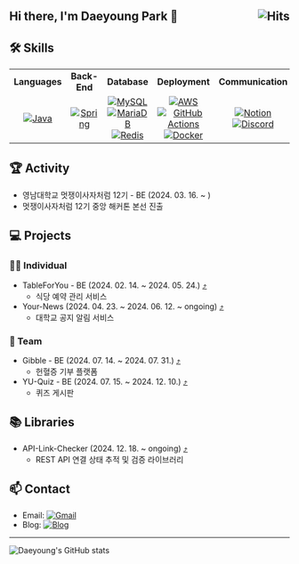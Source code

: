 ## Hi there, I'm Daeyoung Park 👋 <a href="https://hits.seeyoufarm.com"><img align="right" src="https://hits.seeyoufarm.com/api/count/incr/badge.svg?url=https%3A%2F%2Fgithub.com%2FDaeYoung0726%2Fhit-counter&count_bg=%2379C83D&title_bg=%23555555&icon=&icon_color=%23E7E7E7&title=hits&edge_flat=false" alt="Hits"></a>

## 🛠️ Skills

<div align="center">
  <table>
    <tr>
      <td align="center" width="140">
        <strong>Languages</strong>
      </td>
      <td align="center" width="140">
        <strong>Back-End</strong>
      </td>
      <td align="center" width="140">
        <strong>Database</strong>
      </td>
      <td align="center" width="140">
        <strong>Deployment</strong>
      </td>
      <td align="center" width="140">
        <strong>Communication</strong>
      </td>
    </tr>
    <tr>
      <td align="center" width="140">
        <a href="https://img.shields.io/badge/java-007396?style=flat&logo=java&logoColor=white">
          <img src="https://img.shields.io/badge/java-007396?style=flat&logo=java&logoColor=white" alt="Java"/>
        </a>
      </td>
      <td align="center" width="140">
        <a href="https://img.shields.io/badge/spring-6DB33F?style=flat&logo=spring&logoColor=white">
          <img src="https://img.shields.io/badge/spring-6DB33F?style=flat&logo=spring&logoColor=white" alt="Spring"/>
        </a>
      </td>
      <td align="center" width="140">
        <a href="https://img.shields.io/badge/mysql-4479A1?style=flat&logo=mysql&logoColor=white">
          <img src="https://img.shields.io/badge/mysql-4479A1?style=flat&logo=mysql&logoColor=white" alt="MySQL"/>
        </a>
        <a href="https://img.shields.io/badge/mariadb-003545?style=flat&logo=mariadb&logoColor=white">
          <img src="https://img.shields.io/badge/mariadb-003545?style=flat&logo=mariadb&logoColor=white" alt="MariaDB"/>
        </a>
        <a href="https://img.shields.io/badge/redis-DC382D?style=flat&logo=redis&logoColor=white">
          <img src="https://img.shields.io/badge/redis-DC382D?style=flat&logo=redis&logoColor=white" alt="Redis"/>
        </a>
      </td>
      <td align="center" width="140">
        <a href="https://img.shields.io/badge/aws-232F3E?style=flat&logo=amazon-aws&logoColor=white">
          <img src="https://img.shields.io/badge/aws-232F3E?style=flat&logo=amazon-aws&logoColor=white" alt="AWS"/>
        </a>
        <a href="https://img.shields.io/badge/github%20actions-2088FF?style=flat&logo=github-actions&logoColor=white">
          <img src="https://img.shields.io/badge/github%20actions-2088FF?style=flat&logo=github-actions&logoColor=white" alt="GitHub Actions"/>
        </a>
        <a href="https://img.shields.io/badge/docker-2496ED?style=flat&logo=docker&logoColor=white">
          <img src="https://img.shields.io/badge/docker-2496ED?style=flat&logo=docker&logoColor=white" alt="Docker"/>
        </a>
      </td>
      <td align="center" width="140">
        <a href="https://img.shields.io/badge/notion-000000?style=flat&logo=notion&logoColor=white">
          <img src="https://img.shields.io/badge/notion-000000?style=flat&logo=notion&logoColor=white" alt="Notion"/>
        </a>
        <a href="https://img.shields.io/badge/discord-5865F2?style=flat&logo=discord&logoColor=white">
          <img src="https://img.shields.io/badge/discord-5865F2?style=flat&logo=discord&logoColor=white" alt="Discord"/>
        </a>
      </td>
    </tr>
  </table>
</div>



## 🏆 Activity

- 영남대학교 멋쟁이사자처럼 12기 - BE (2024. 03. 16. ~ )
- 멋쟁이사자처럼 12기 중앙 해커톤 본선 진출

## 💻 Projects

### 🧑‍💻 Individual
- TableForYou - BE (2024. 02. 14. ~ 2024. 05. 24.) [⤴](https://github.com/DaeYoung0726/tableforyou-backend)
    - 식당 예약 관리 서비스
- Your-News (2024. 04. 23. ~ 2024. 06. 12. ~ ongoing) [⤴](https://github.com/DaeYoung0726/your-news)
    - 대학교 공지 알림 서비스
### 👥 Team
- Gibble - BE (2024. 07. 14. ~ 2024. 07. 31.) [⤴](https://github.com/Likelion-YeungNam-Univ/12th-gibble-was)
    - 헌혈증 기부 플랫폼
- YU-Quiz - BE (2024. 07. 15. ~ 2024. 12. 10.) [⤴](https://github.com/YU-Quiz/was)
    - 퀴즈 게시판
 
## 📚 Libraries
- API-Link-Checker (2024. 12. 18. ~ ongoing) [⤴](https://github.com/DaeYoung0726/api-link-checker)
    - REST API 연결 상태 추적 및 검증 라이브러리
  
## 📫 Contact
- Email: [![Gmail](https://img.shields.io/badge/Gmail-D14836?style=flat&logo=gmail&logoColor=white)](mailto:daeyoung948@gmail.com)
- Blog: [![Blog](https://img.shields.io/badge/Blog-FF5722?style=flat&logo=blogger&logoColor=white)](https://velog.io/@pdy000726/posts)

----

![Daeyoung's GitHub stats](https://github-readme-stats.vercel.app/api?username=DaeYoung0726&show_icons=true&theme=radical&custom_title=Daeyoung%20Park's%20GitHub%20Stats)


